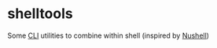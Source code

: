 # shelltools

Some [CLI](https://en.wikipedia.org/wiki/Command-line_interface) utilities to combine within shell (inspired by [Nushell](https://www.nushell.sh/))
